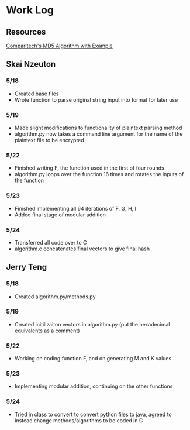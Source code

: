 # Work Log

## Resources
[Comparitech's MD5 Algorithm with Example](https://www.comparitech.com/blog/information-security/md5-algorithm-with-examples/)

## Skai Nzeuton

### 5/18

* Created base files
* Wrote function to parse original string input into format for later use

### 5/19

* Made slight modifications to functionality of plaintext parsing method
* algorithm.py now takes a command line argument for the name of the plaintext file to be encrypted

### 5/22

* Finished writing F, the function used in the first of four rounds
* algorithm.py loops over the function 16 times and rotates the inputs of the function

### 5/23

* Finished implementing all 64 iterations of F, G, H, I
* Added final stage of modular addition

### 5/24

* Transferred all code over to C
* algorithm.c concatenates final vectors to give final hash

## Jerry Teng

### 5/18

* Created algorithm.py\/methods.py

### 5/19

* Created initilizaiton vectors in algorithm.py (put the hexadecimal equivalents as a comment)

### 5/22

* Working on coding function F, and on generating M and K values

### 5/23

* Implementing modular addition, continuing on the other functions

### 5/24

* Tried in class to convert to convert python files to java, agreed to instead change methods\/algorithms to be coded in C
